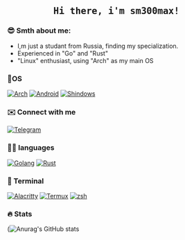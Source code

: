 <h2 align='center'><samp><strong>Hi there, i'm sm300max!</strong></samp></h2>

### 😎 Smth about me:

- I,m just a studant from Russia, finding my specialization.
- Experienced in "Go" and "Rust"
- "Linux" enthusiast, using "Arch" as my main OS

### 🐧OS

[![Arch](https://img.shields.io/badge/Arch_Linux-1793D1?style=for-the-badge&logo=arch-linux&logoColor=white)](#)
[![Android](https://img.shields.io/badge/Android-3DDC84?style=for-the-badge&logo=android&logoColor=white)](#)
[![Shindows](https://img.shields.io/badge/Windows_11-0078d4?style=for-the-badge&logo=windows-11&logoColor=white)](#)

### ✉️ Connect with me
[![Telegram](https://img.shields.io/badge/Telegram-2CA5E0?style=for-the-badge&logo=telegram&logoColor=white)](https://t.me/sm300max) 

### 👨‍💻 languages

[![Golang](https://img.shields.io/badge/Go-00ADD8?style=for-the-badge&logo=go&logoColor=white)](#)
[![Rust](https://img.shields.io/badge/Rust-black?style=for-the-badge&logo=rust&logoColor=#E57324)](#)

### 🤖 Terminal

[![Alacritty](https://img.shields.io/badge/alacritty-F46D01?style=for-the-badge&logo=alacritty&logoColor=white)](#)
[![Termux](https://img.shields.io/badge/tmux-1BB91F?style=for-the-badge&logo=tmux&logoColor=white)](#)
[![zsh](https://img.shields.io/badge/Zsh-F15A24?style=for-the-badge&logo=Zsh&logoColor=white)](#)

### 🔥 Stats

(![Anurag's GitHub stats](https://github-readme-stats.vercel.app/api?username=sm300max&show_icons=true&theme=midnight-purple)
